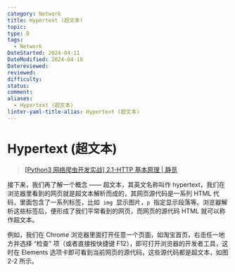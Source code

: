 ```yaml
---
category: Network
title: Hypertext (超文本)
topic: 
type: D
tags:
  - Network
DateStarted: 2024-04-11
DateModified: 2024-04-18
Datereviewed: 
reviewed: 
difficulty: 
status: 
comment: 
aliases:
  - Hypertext (超文本)
linter-yaml-title-alias: Hypertext (超文本)
---
```


# Hypertext (超文本)

> [\[Python3 网络爬虫开发实战\] 2.1-HTTP 基本原理 | 静觅](https://cuiqingcai.com/5465.html)

接下来，我们再了解一个概念 —— 超文本，其英文名称叫作 hypertext，我们在浏览器里看到的网页就是超文本解析而成的，其网页源代码是一系列 HTML 代码，里面包含了一系列标签，比如  `img`  显示图片，`p`  指定显示段落等。浏览器解析这些标签后，便形成了我们平常看到的网页，而网页的源代码 HTML 就可以称作超文本。

例如，我们在 Chrome 浏览器里面打开任意一个页面，如淘宝首页，右击任一地方并选择 “检查” 项（或者直接按快捷键 F12），即可打开浏览器的开发者工具，这时在 Elements 选项卡即可看到当前网页的源代码，这些源代码都是超文本，如图 2-2 所示。
